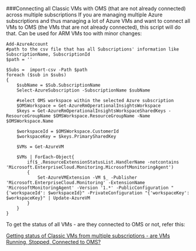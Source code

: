 ###Connecting all Classic VMs with OMS (that are not already connected) across multiple subscriptions
If you are managing multiple Azure subscriptions and thus managing a lot of Azure VMs and want to connect all VMs to OMS (the VMs that are not already connected), this script will do that. Can be used for ARM VMs too with minor changes:

```
Add-AzureAccount
#path to the csv file that has all Subscriptions' information like SubscriptionName, SubscriptionId
$path = ''

$Subs =  import-csv -Path $path
foreach ($sub in $subs)
{
    $subName = $Sub.SubscriptionName
    Select-AzureSubscription -SubscriptionName $subName

    #select OMS workspace within the selected Azure subscription
    $OMSWorkspace = Get-AzureRmOperationalInsightsWorkspace
    $keys = Get-AzureRmOperationalInsightsWorkspaceSharedKeys -ResourceGroupName $OMSWorkspace.ResourceGroupName -Name $OMSWorkspace.Name

    $workspaceId = $OMSWorkspace.CustomerId
    $workspaceKey = $keys.PrimarySharedKey

    $VMs = Get-AzureVM
 
    $VMs | ForEach-Object{
        if($_.ResourceExtensionStatusList.HandlerName -notcontains 'Microsoft.EnterpriseCloud.Monitoring.MicrosoftMonitoringAgent')
        {
            Set-AzureVMExtension -VM $_ -Publisher 'Microsoft.EnterpriseCloud.Monitoring' -ExtensionName 'MicrosoftMonitoringAgent' -Version '1.*' -PublicConfiguration "{'workspaceId': $workspaceId}" -PrivateConfiguration "{'workspaceKey': $workspaceKey}" | Update-AzureVM
        }
    }  
}
```

To get the status of all VMs - are they connected to OMS or not, refer this:

[Getting status of Classic VMs from multiple subscriptions - are VMs Running, Stopped, Connected to OMS?](https://github.com/ansingha/Operations-Management-Suite/blob/master/get-list-of-VMs-not-connected-to-OMS.md)
